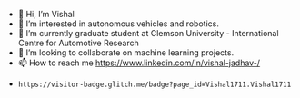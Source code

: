 - 👋 Hi, I’m Vishal
- 👀 I’m interested in autonomous vehicles and robotics.
- 🌱 I’m currently graduate student at Clemson University - International Centre for Automotive Research
- 💞️ I’m looking to collaborate on machine learning projects.
- 📫 How to reach me https://www.linkedin.com/in/vishal-jadhav-/
-     https://visitor-badge.glitch.me/badge?page_id=Vishal1711.Vishal1711

<!---
Vishal1711/Vishal1711 is a ✨ special ✨ repository because its `README.md` (this file) appears on your GitHub profile.
You can click the Preview link to take a look at your changes.
--->

